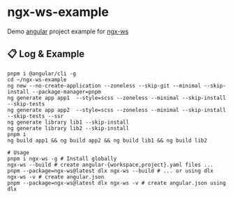 # ngx-ws-example

Demo [angular](https://angular.dev/) project example for [ngx-ws](https://www.npmjs.com/package/ngx-ws)

## 📋 Log & Example

```shell
pnpm i @angular/cli -g
cd ~/ngx-ws-example
ng new --no-create-application --zoneless --skip-git --minimal --skip-install --package-manager=pnpm 
ng generate app app1  --style=scss --zoneless --minimal --skip-install --skip-tests
ng generate app app2  --style=scss --zoneless --minimal --skip-install --skip-tests --ssr
ng generate library lib1 --skip-install
ng generate library lib2 --skip-install
pnpm i
ng build app1 && ng build app2 && ng build lib1 && ng build lib2

# Usage
pnpm i ngx-ws -g # Install globally
ngx-ws --build # create angular-{workspace,project}.yaml files ...
pnpm --package=ngx-ws@latest dlx ngx-ws --build # ... or using dlx
ngx-ws -v # create angular.json
pnpm --package=ngx-ws@latest dlx ngx-ws -v # create angular.json using dlx
```
